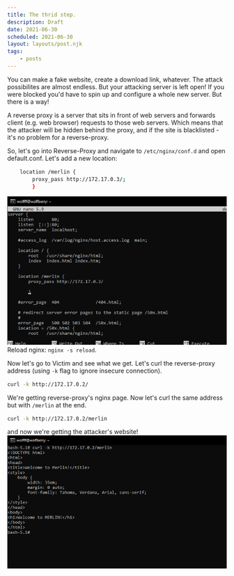 ```yaml
---
title: The thrid step.
description: Draft
date: 2021-06-30
scheduled: 2021-06-30
layout: layouts/post.njk
tags:
    - posts
---
```


You can make a fake website, create a download link, whatever. The attack possibilites are almost endless.
But your attacking server is left open! If you were blocked you'd have to spin up and configure a whole new server.
But there is a way!

A reverse proxy is a server that sits in front of web servers and forwards client (e.g. web browser) requests to those web servers.
Which means that the attacker will be hidden behind the proxy, and if the site is blacklisted - it's no problem for a reverse-proxy.

So, let's go into Reverse-Proxy and navigate to `/etc/nginx/conf.d` and open default.conf.
Let's add a new location:

``` bash
    location /merlin {
        proxy_pass http://172.17.0.3/;
        }
```
![console prtsc](/img/remote/edit-reverse-proxy-server.png)
Reload nginx: `nginx -s reload`.

Now let's go to Victim and see what we get.
Let's curl the reverse-proxy address (using `-k` flag to ignore insecure connection).

``` bash
curl -k http://172.17.0.2/
```

We're getting reverse-proxy's nginx page.
Now let's curl the same address but with `/merlin` at the end.

``` bash
curl -k http://172.17.0.2/merlin
```

and now we're getting the attacker's website!
![console prtsc](/img/remote/curl-reverseproxy-merlin.png)
